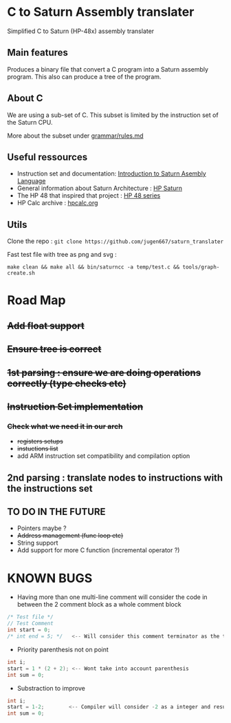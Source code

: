 # C to Saturn Assembly translater
Simplified C to Saturn (HP-48x) assembly translater 

## Main features

Produces a binary file that convert a C program into a Saturn assembly program.
This also can produce a tree of the program.

## About C
We are using a sub-set of C. 
This subset is limited by the instruction set of the Saturn CPU.

More about the subset under [grammar/rules.md](https://github.com/jugen667/saturn_translater/blob/master/grammar/rules.md)

## Useful ressources
- Instruction set and documentation: [Introduction to Saturn Asembly Language](https://www.keesvandersanden.nl/calculators/downloads/Saturn_tutorial.pdf)
- General information about Saturn Architecture : [HP Saturn](https://en.wikipedia.org/wiki/HP_Saturn)
- The HP 48 that inspired that project : [HP 48 series](https://en.wikipedia.org/wiki/HP_48_series)
- HP Calc archive : [hpcalc.org](https://www.hpcalc.org/)

## Utils
Clone the repo : ```git clone https://github.com/jugen667/saturn_translater```

Fast test file with tree as png and svg :

```make clean && make all && bin/saturncc -a temp/test.c && tools/graph-create.sh```

# Road Map

## ~~Add float support~~

## ~~Ensure tree is correct~~

## ~~1st parsing : ensure we are doing operations correctly (type checks etc)~~


## ~~Instruction Set implementation~~ 

### ~~Check what we need it in our arch~~

- ~~registers setups~~
- ~~instuctions list~~
- add ARM instruction set compatibility and compilation option 


## 2nd parsing : translate nodes to instructions with the instructions set


## TO DO IN THE FUTURE ##

- Pointers maybe ?
- ~~Address management (func loop etc)~~
- String support
- Add support for more C function (incremental operator ?)


# KNOWN BUGS 

- Having more than one multi-line comment will consider the code in between the 2 comment block as a whole comment block
```C
/* Test file */    
// Test Comment
int start = 0;
/* int end = 5; */   <-- Will consider this comment terminator as the terminator of the first comment
```

- Priority parenthesis not on point
```C
int i;
start = 1 * (2 + 2); <-- Wont take into account parenthesis
int sum = 0;
```

- Substraction to improve
```C
int i;
start = 1-2; 		<-- Compiler will consider -2 as a integer and result in syntax error
int sum = 0;
```